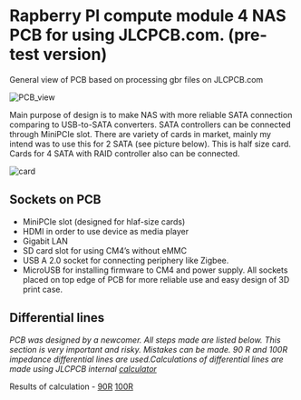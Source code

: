 # Rapberry PI compute module 4 NAS PCB for using JLCPCB.com. (pre-test version)

General view of PCB based on processing gbr files on JLCPCB.com

![PCB_view](https://raw.githubusercontent.com/olvint/CM4-NAS-MiniPCIE/main/PICS/JLC%20PCB%20gbr%20render%20small.png)

Main purpose of design is to make NAS with more reliable SATA connection comparing to USB-to-SATA converters. SATA controllers can be connected through MiniPCIe slot. There are variety of cards in market, mainly my intend was to use this for 2 SATA (see picture below). This is half size card. Cards for 4 SATA with RAID controller also can be connected. 

![card](https://raw.githubusercontent.com/olvint/CM4-NAS-MiniPCIE/main/PICS/MiniPCIecard.png)

## Sockets on PCB
- MiniPCIe slot (designed for hlaf-size cards)
- HDMI in order to use device as media player
- Gigabit LAN
- SD card slot for using CM4’s without eMMC
- USB A 2.0 socket for connecting periphery like Zigbee.
- MicroUSB for installing firmware to CM4 and power supply.
All sockets placed on top edge of PCB for more reliable use and easy design of 3D print case.

## Differential lines
*PCB was designed by a newcomer. All steps made are listed below. This section is very important and risky. Mistakes can be made.  90 R and 100R impedance differential lines are used.Calculations of differential lines are made using JLCPCB internal [calculator](https://cart.jlcpcb.com/impedanceCalculation)*

Results of calculation - [90R](https://raw.githubusercontent.com/olvint/CM4-NAS-MiniPCIE/main/PICS/JLCPCB%20Impedance%2090R.png) [100R](https://raw.githubusercontent.com/olvint/CM4-NAS-MiniPCIE/main/PICS/JLCPCB%20Impedance%20100R.png)


